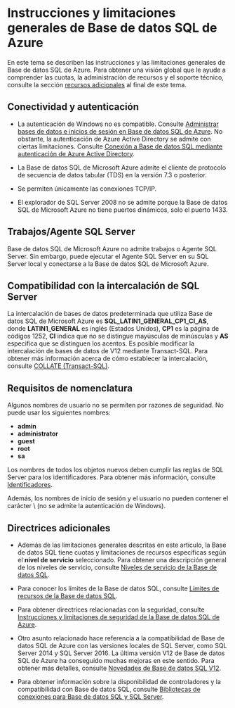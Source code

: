 <properties
   pageTitle="Instrucciones y limitaciones generales de Base de datos SQL de Azure"
   description="En esta página se describen algunas limitaciones generales para Base de datos SQL de Azure, así como las áreas de interoperatividad y compatibilidad."
   services="sql-database"
   documentationCenter="na"
   authors="carlrabeler"
   manager="jhubbard"
   editor="monicar" />
<tags
   ms.service="sql-database"
   ms.devlang="na"
   ms.topic="article"
   ms.tgt_pltfrm="na"
   ms.workload="data-management"
   ms.date="04/11/2016"
   ms.author="carlrab" />

# Instrucciones y limitaciones generales de Base de datos SQL de Azure

En este tema se describen las instrucciones y las limitaciones generales de Base de datos SQL de Azure. Para obtener una visión global que le ayude a comprender las cuotas, la administración de recursos y el soporte técnico, consulte la sección [recursos adicionales](#additional-guidelines) al final de este tema.

## Conectividad y autenticación

  - La autenticación de Windows no es compatible. Consulte [Administrar bases de datos e inicios de sesión en Base de datos SQL de Azure](sql-database-manage-logins.md). No obstante, la autenticación de Azure Active Directory se admite con ciertas limitaciones. Consulte [Conexión a Base de datos SQL mediante autenticación de Azure Active Directory](sql-database-aad-authentication.md).

  - La Base de datos SQL de Microsoft Azure admite el cliente de protocolo de secuencia de datos tabular (TDS) en la versión 7.3 o posterior.

  - Se permiten únicamente las conexiones TCP/IP.

  - El explorador de SQL Server 2008 no se admite porque la Base de datos SQL de Microsoft Azure no tiene puertos dinámicos, solo el puerto 1433.

## Trabajos/Agente SQL Server

Base de datos SQL de Microsoft Azure no admite trabajos o Agente SQL Server. Sin embargo, puede ejecutar el Agente SQL Server en su SQL Server local y conectarse a la Base de datos SQL de Microsoft Azure.

## Compatibilidad con la intercalación de SQL Server

La intercalación de bases de datos predeterminada que utiliza Base de datos SQL de Microsoft Azure es **SQL\_LATIN1\_GENERAL\_CP1\_CI\_AS**, donde **LATIN1\_GENERAL** es inglés (Estados Unidos), **CP1** es la página de códigos 1252, **CI** indica que no se distingue mayúsculas de minúsculas y **AS** especifica que se distinguen los acentos. Es posible modificar la intercalación de bases de datos de V12 mediante Transact-SQL. Para obtener más información acerca de cómo establecer la intercalación, consulte [COLLATE (Transact-SQL)](https://msdn.microsoft.com/library/ms184391.aspx).

## Requisitos de nomenclatura

Algunos nombres de usuario no se permiten por razones de seguridad. No puede usar los siguientes nombres:

 - **admin**
 - **administrator**
 - **guest**
 - **root**
 - **sa**

Los nombres de todos los objetos nuevos deben cumplir las reglas de SQL Server para los identificadores. Para obtener más información, consulte [Identificadores](https://msdn.microsoft.com/library/ms175874.aspx).

Además, los nombres de inicio de sesión y el usuario no pueden contener el carácter \\ (no se admite la autenticación de Windows).

## Directrices adicionales

- Además de las limitaciones generales descritas en este artículo, la Base de datos SQL tiene cuotas y limitaciones de recursos específicas según el **nivel de servicio** seleccionado. Para obtener una descripción general de los niveles de servicio, consulte [Niveles de servicio de la Base de datos SQL](sql-database-service-tiers.md).

- Para conocer los límites de la Base de datos SQL, consulte [Límites de recursos de la Base de datos SQL](sql-database-resource-limits.md).

- Para obtener directrices relacionadas con la seguridad, consulte [Instrucciones y limitaciones de seguridad de la Base de datos SQL de Azure](sql-database-security-guidelines.md).

- Otro asunto relacionado hace referencia a la compatibilidad de Base de datos SQL de Azure con las versiones locales de SQL Server, como SQL Server 2014 y SQL Server 2016. La última versión V12 de Base de datos SQL de Azure ha conseguido muchas mejoras en este sentido. Para obtener más detalles, consulte [Novedades de Base de datos SQL V12](sql-database-v12-whats-new.md).

- Para obtener información sobre la disponibilidad de controladores y la compatibilidad con Base de datos SQL, consulte [Bibliotecas de conexiones para Base de datos SQL y SQL Server](sql-database-libraries.md).

<!---HONumber=AcomDC_0413_2016-->